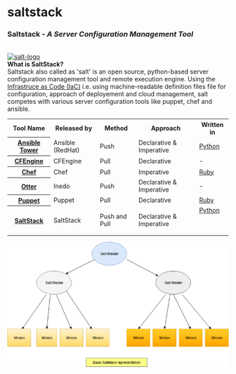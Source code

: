 # saltstack

<h3>Saltstack - <i> A Server Configuration Management Tool</i></h3><br />
<a href='https://docs.saltstack.com/en/latest'><img src='http://saltstack.com/wp-content/uploads/2014/12/saltStack_horizontal_dark_800x251.png' alt='salt-logo' height='40px' width='80px'/></a><br />
<b>What is SaltStack? </b><br />
Saltstack also called as 'salt' is an open source, python-based server configuration management tool and remote execution engine. Using the <a href='https://en.wikipedia.org/wiki/Infrastructure_as_Code'>Infrastruce as Code (IaC)</a> i.e. using machine-readable definition files file for configuration, approach of deployement and cloud management, salt competes with various server configuration tools like puppet, chef and ansible.<br />


<table class="wikitable">
<tr>
<th>Tool Name</th>
<th>Released by</th>
<th>Method</th>
<th>Approach</th>
<th>Written in</th>
</tr>
<tr>
<th><a href="https://en.wikipedia.org/wiki/Ansible_(software)" title="Ansible (software)">Ansible Tower</a></th>
<td>Ansible (RedHat)</td>
<td>Push</td>
<td>Declarative &amp; Imperative</td>
<td><a href="https://en.wikipedia.org/wiki/Python_(programming_language)" title="Python (programming language)">Python</a></td>
</tr>
<tr>
<th><a href="https://en.wikipedia.org/wiki/CFEngine" title="CFEngine">CFEngine</a></th>
<td>CFEngine</td>
<td>Pull</td>
<td>Declarative</td>
<td>-</td>
</tr>
<tr>
<th><a href="https://en.wikipedia.org/wiki/Chef_(software)" title="Chef (software)">Chef</a></th>
<td>Chef</td>
<td>Pull</td>
<td>Imperative</td>
<td><a href="https://en.wikipedia.org/wiki/Ruby" title="Ruby">Ruby</a></td>
</tr>
<tr>
<th><a href="https://en.wikipedia.org/wiki/Otter_(software)" title="Otter (software)">Otter</a></th>
<td>Inedo</td>
<td>Push</td>
<td>Declarative &amp; Imperative</td>
<td>-</td>
</tr>
<tr>
<th><a href="https://en.wikipedia.org/wiki/Puppet_(software)" title="Puppet (software)">Puppet</a></th>
<td>Puppet</td>
<td>Pull</td>
<td>Declarative</td>
<td><a href="https://en.wikipedia.org/wiki/Ruby" title="Ruby">Ruby</a></td>
</tr>
<tr>
<th><a href="https://en.wikipedia.org/wiki/SaltStack" class="mw-redirect" title="SaltStack">SaltStack</a></th>
<td>SaltStack</td>
<td>Push and Pull</td>
<td>Declarative &amp; Imperative</td>
<td><a href="https://en.wikipedia.org/wiki/Python_(programming_language)" title="Python (programming language)">Python</a>
<p><br /></p>
</td>
</tr>
</table>


<img src='https://github.com/shaktigupta200/saltstack/blob/master/saltstack%20workflow.png' alt='salt architecture' />
